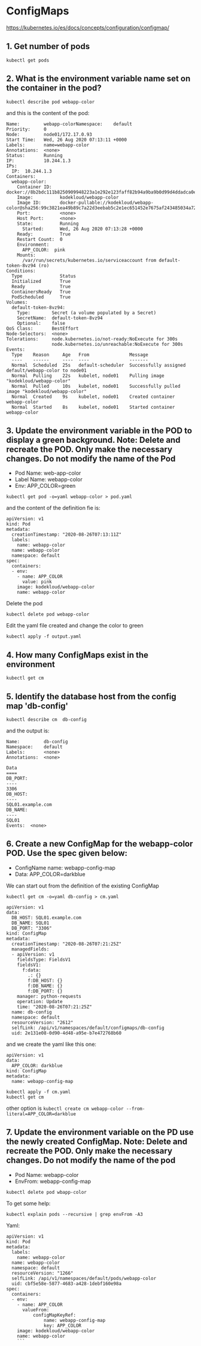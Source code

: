 # ConfigMaps

https://kubernetes.io/es/docs/concepts/configuration/configmap/

## 1. Get number of pods

`kubectl get pods`

## 2. What is the environment variable name set on the container in the pod?

`kubectl describe pod webapp-color`

and this is the content of the pod:

```
Name:         webapp-colorNamespace:    default
Priority:     0
Node:         node01/172.17.0.93
Start Time:   Wed, 26 Aug 2020 07:13:11 +0000
Labels:       name=webapp-color
Annotations:  <none>
Status:       Running
IP:           10.244.1.3
IPs:
  IP:  10.244.1.3
Containers:
  webapp-color:
    Container ID:   docker://8b2bdc111b8250909948223a1e292e123faff82b94a9ba9b0d99d4ddadca0e63
    Image:          kodekloud/webapp-color
    Image ID:       docker-pullable://kodekloud/webapp-color@sha256:99c3821ea49b89c7a22d3eebab5c2e1ec651452e7675af243485034a72eb1423
    Port:           <none>
    Host Port:      <none>
    State:          Running
      Started:      Wed, 26 Aug 2020 07:13:28 +0000
    Ready:          True
    Restart Count:  0
    Environment:
      APP_COLOR:  pink
    Mounts:
      /var/run/secrets/kubernetes.io/serviceaccount from default-token-8vz94 (ro)
Conditions:
  Type              Status
  Initialized       True
  Ready             True
  ContainersReady   True
  PodScheduled      True
Volumes:
  default-token-8vz94:
    Type:        Secret (a volume populated by a Secret)
    SecretName:  default-token-8vz94
    Optional:    false
QoS Class:       BestEffort
Node-Selectors:  <none>
Tolerations:     node.kubernetes.io/not-ready:NoExecute for 300s
                 node.kubernetes.io/unreachable:NoExecute for 300s
Events:
  Type    Reason     Age   From               Message
  ----    ------     ----  ----               -------
  Normal  Scheduled  25s   default-scheduler  Successfully assigned default/webapp-color to node01
  Normal  Pulling    22s   kubelet, node01    Pulling image "kodekloud/webapp-color"
  Normal  Pulled     10s   kubelet, node01    Successfully pulled image "kodekloud/webapp-color"
  Normal  Created    9s    kubelet, node01    Created container webapp-color
  Normal  Started    8s    kubelet, node01    Started container webapp-color
```

## 3. Update the environment variable in the POD to display a green background. Note: Delete and recreate the POD. Only make the necessary changes. Do not modify the name of the Pod

* Pod Name: web-app-color
* Label Name: webapp-color
* Env: APP_COLOR=green

`kubectl get pod -o=yaml webapp-color > pod.yaml`

and the content of the definition fie is:

```
apiVersion: v1
kind: Pod
metadata:
  creationTimestamp: "2020-08-26T07:13:11Z"
  labels:
    name: webapp-color
  name: webapp-color
  namespace: default
spec:
  containers:
  - env:
    - name: APP_COLOR
      value: pink
    image: kodekloud/webapp-color
    name: webapp-color
```

Delete the pod

`kubectl delete pod webapp-color`

Edit the yaml file created and change the color to green

`kubectl apply -f output.yaml`

## 4. How many ConfigMaps exist in the environment

`kubectl get cm`

## 5. Identify the database host from the config map 'db-config'

`kubectl describe cm  db-config`

and the output is:

```
Name:         db-config
Namespace:    default
Labels:       <none>
Annotations:  <none>

Data
====
DB_PORT:
----
3306
DB_HOST:
----
SQL01.example.com
DB_NAME:
----
SQL01
Events:  <none>
```


## 6. Create a new ConfigMap for the webapp-color POD. Use the spec given below:

* ConfigName name: webapp-config-map
* Data: APP_COLOR=darkblue

We can start out from the definition of the existing ConfigMap

`kubectl get cm -o=yaml db-config > cm.yaml`

```
apiVersion: v1
data:
  DB_HOST: SQL01.example.com
  DB_NAME: SQL01
  DB_PORT: "3306"
kind: ConfigMap
metadata:
  creationTimestamp: "2020-08-26T07:21:25Z"
  managedFields:
  - apiVersion: v1
    fieldsType: FieldsV1
    fieldsV1:
      f:data:
        .: {}
        f:DB_HOST: {}
        f:DB_NAME: {}
        f:DB_PORT: {}
    manager: python-requests
    operation: Update
    time: "2020-08-26T07:21:25Z"
  name: db-config
  namespace: default
  resourceVersion: "2612"
  selfLink: /api/v1/namespaces/default/configmaps/db-config
  uid: 2e131e08-0d90-4d48-a95e-b7e472768b60
```

and we create the yaml like this one:

```
apiVersion: v1
data:
  APP_COLOR: darkblue
kind: ConfigMap
metadata:
  name: webapp-config-map
```

```
kubectl apply -f cm.yaml
kubectl get cm
```

other option is `kubectl create cm webapp-color --from-literal=APP_COLOR=darkblue`

## 7. Update the environment variable on the PD use the newly created ConfigMap. Note: Delete and recreate the POD. Only make the necessary changes. Do not modify the name of the pod

* Pod Name: webapp-color
* EnvFrom: webapp-config-map

`kubectl delete pod wbapp-color`

To get some help:

`kubectl explain pods --recursive | grep envFrom -A3`

Yaml:

```
apiVersion: v1
kind: Pod
metadata:
  labels:
    name: webapp-color
  name: webapp-color
  namespace: default
  resourceVersion: "1266"
  selfLink: /api/v1/namespaces/default/pods/webapp-color
  uid: cbf5e58e-5877-4683-a428-1debf160e98a
spec:
  containers:
  - env:
    - name: APP_COLOR
      valueFrom:
          configMapKeyRef:
              name: webapp-config-map
              key: APP_COLOR
    image: kodekloud/webapp-color
    name: webapp-color
    ```